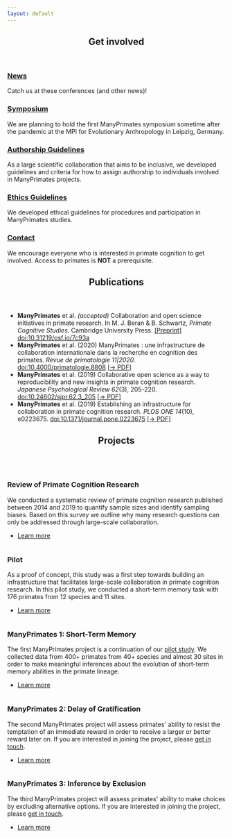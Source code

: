 ```yaml
---
layout: default
---
```


<!-- Section -->
<section>
	<header class="major">
		<h2>Get involved</h2>
	</header>
	<div class="features">
		<article>
			<span class="icon fa-bullhorn"></span>
			<div class="content">
				<h3><a href="{{ 'news' | absolute_url }}">News</a></h3>
				<p>Catch us at these conferences (and other news)!</p>
			</div>
		</article>
		<article>
			<span class="icon fa-users"></span>
			<div class="content">
				<h3><a href="{{ 'symposium' | absolute_url }}">Symposium</a></h3>
				<p>We are planning to hold the first ManyPrimates symposium sometime after the pandemic at the MPI for Evolutionary Anthropology in Leipzig, Germany.</p>
				<!-- <p>Join us for the first ManyPrimates symposium, taking place from July 8th to July 10th 2020 at the MPI for Evolutionary Anthropology in Leipzig, Germany.</p> -->
			</div>
		</article>
		<article>
			<span class="icon fa-pencil"></span>
			<div class="content">
				<h3><a href="{{ 'authorship' | absolute_url }}">Authorship Guidelines</a></h3>
				<p>As a large scientific collaboration that aims to be inclusive, we developed guidelines and criteria for how to assign authorship to individuals involved in ManyPrimates projects.</p>
			</div>
		</article>
		<article>
			<span class="icon fa-balance-scale"></span>
			<div class="content">
				<h3><a href="{{ 'ethics' | absolute_url }}">Ethics Guidelines</a></h3>
				<p>We developed ethical guidelines for procedures and participation in ManyPrimates studies.</p>
			</div>
		</article>
		<article>
			<span class="icon fa-paper-plane"></span>
			<div class="content">
				<h3><a href="mailto:{{ site.email }}" target="_blank">Contact</a></h3>
				<p>We encourage everyone who is interested in primate cognition to get involved. Access to primates is <strong>NOT</strong> a prerequisite.</p>
			</div>
		</article>
	</div>
</section>

<!-- Section -->
<section>
	<header class="major" id="pubs">
		<h2>Publications</h2>
	</header>
	<div class="pubs">
		<ul>
			<li><strong>ManyPrimates</strong> et al. <i>(accepted)</i> Collaboration and open science initiatives in primate research. In M. J. Beran & B. Schwartz, <i>Primate Cognitive Studies</i>. Cambridge University Press. <a href="https://doi.org/10.31219/osf.io/7c93a">[Preprint] doi:10.31219/osf.io/7c93a</a></li>
			<li><strong>ManyPrimates</strong> et al. (2020) ManyPrimates : une infrastructure de collaboration internationale dans la recherche en cognition des primates. <i>Revue de primatologie 11|2020</i>. <a href="https://doi.org/10.4000/primatologie.8808">doi:10.4000/primatologie.8808</a> <a href="/assets/pdfs/ManyPrimates_RdP_2020.pdf">[&rarr; PDF]</a></li>
			<li><strong>ManyPrimates</strong> et al. (2019) Collaborative open science as a way to reproducibility and new insights in primate cognition research. <i>Japanese Psychological Review 62</i>(3), 205-220. <a href="https://doi.org/10.24602/sjpr.62.3_205">doi:10.24602/sjpr.62.3_205</a> <a href="/assets/pdfs/ManyPrimates_JPR_2019.pdf">[&rarr; PDF]</a></li>
			<li><strong>ManyPrimates</strong> et al. (2019) Establishing an infrastructure for collaboration in primate cognition research. <i>PLOS ONE 14</i>(10), e0223675. <a href="https://doi.org/10.1371/journal.pone.0223675">doi:10.1371/journal.pone.0223675</a> <a href="/assets/pdfs/ManyPrimates_PONE_2019.pdf">[&rarr; PDF]</a></li>
		</ul>
	</div>
</section>

<!-- Section -->
<section>
	<header class="major">
		<h2>Projects</h2>
	</header>
	<div class="posts">
		<article>
			<a href="{{ 'review' | absolute_url }}" class="image"><img src="assets/images/pic10.jpg" alt="" /></a>
			<h3>Review of Primate Cognition Research</h3>
			<p>We conducted a systematic review of primate cognition research published between 2014 and 2019 to quantify sample sizes and identify sampling biases. Based on this survey we outline why many research questions can only be addressed through large-scale collaboration.</p>
			<ul class="actions">
				<li><a href="{{ 'review' | absolute_url }}" class="button">Learn more</a></li>
			</ul>
		</article>
		<article>
			<a href="{{ 'pilot' | absolute_url }}" class="image"><img src="assets/images/pic01.jpg" alt="" /></a>
			<h3>Pilot</h3>
			<p>As a proof of concept, this study was a first step towards building an infrastructure that facilitates large-scale collaboration in primate cognition research. In this pilot study, we conducted a short-term memory task with 176 primates from 12 species and 11 sites. </p>
			<ul class="actions">
				<li><a href="{{ 'pilot' | absolute_url }}" class="button">Learn more</a></li>
			</ul>
		</article>
		<article>
			<a href="{{ 'mp1' | absolute_url }}" class="image"><img src="assets/images/pic04.jpg" alt="" /></a>
			<h3>ManyPrimates 1: Short-Term Memory</h3>
			<p>The first ManyPrimates project is a continuation of our <a href="{{ 'pilot' | absolute_url }}">pilot study</a>. We collected data from 400+ primates from 40+ species and almost 30 sites in order to make meaningful inferences about the evolution of short-term memory abilities in the primate lineage.</p>
			<ul class="actions">
				<li><a href="{{ 'mp1' | absolute_url }}" class="button">Learn more</a></li>
			</ul>
		</article>
		<article>
			<a href="{{ 'mp2' | absolute_url }}" class="image"><img src="assets/images/pic02.jpg" alt="" /></a>
			<h3>ManyPrimates 2: Delay of Gratification</h3>
			<p>The second ManyPrimates project will assess primates' ability to resist the temptation of an immediate reward in order to receive a larger or better reward later on. If you are interested in joining the project, please <a href="mailto:{{ site.email }}" target="_blank">get in touch</a>.</p>
			<ul class="actions">
				<li><a href="{{ 'mp2' | absolute_url }}" class="button">Learn more</a></li>
			</ul>
		</article>
		<article>
			<a href="{{ 'mp3' | absolute_url }}" class="image"><img src="assets/images/pic05.jpg" alt="" /></a>
			<h3>ManyPrimates 3: Inference by Exclusion</h3>
			<p>The third ManyPrimates project will assess primates' ability to make choices by excluding alternative options. If you are interested in joining the project, please <a href="mailto:{{ site.email }}" target="_blank">get in touch</a>.</p>
			<ul class="actions">
				<li><a href="{{ 'mp3' | absolute_url }}" class="button">Learn more</a></li>
			</ul>
		</article>
	</div>
</section>
